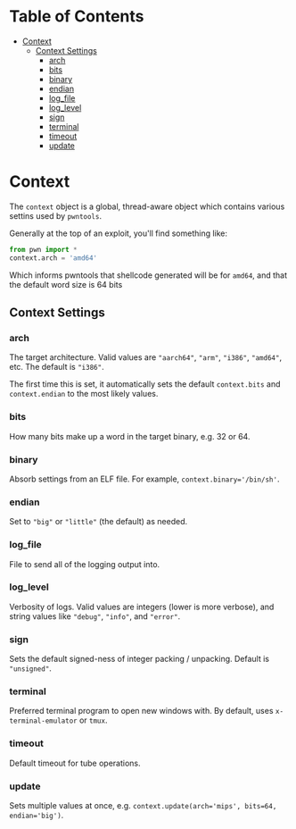 Table of Contents
=================

  * [Context](#context)
    * [Context Settings](#context-settings)
      * [arch](#arch)
      * [bits](#bits)
      * [binary](#binary)
      * [endian](#endian)
      * [log_file](#log_file)
      * [log_level](#log_level)
      * [sign](#sign)
      * [terminal](#terminal)
      * [timeout](#timeout)
      * [update](#update)

# Context

The `context` object is a global, thread-aware object which contains various settins used by `pwntools`.

Generally at the top of an exploit, you'll find something like:

```py
from pwn import *
context.arch = 'amd64'
```

Which informs pwntools that shellcode generated will be for `amd64`, and that the default word size is 64 bits

## Context Settings

### arch

The target architecture.  Valid values are `"aarch64"`, `"arm"`, `"i386"`, `"amd64"`, etc.  The default is `"i386"`.

The first time this is set, it automatically sets the default `context.bits` and `context.endian` to the most likely values.

### bits

How many bits make up a word in the target binary, e.g. 32 or 64.

### binary

Absorb settings from an ELF file.  For example, `context.binary='/bin/sh'`.

### endian

Set to `"big"` or `"little"` (the default) as needed.

### log_file

File to send all of the logging output into.

### log_level

Verbosity of logs.  Valid values are integers (lower is more verbose), and string values like `"debug"`, `"info"`, and `"error"`.

### sign

Sets the default signed-ness of integer packing / unpacking.  Default is `"unsigned"`.

### terminal

Preferred terminal program to open new windows with.  By default, uses `x-terminal-emulator` or `tmux`.

### timeout

Default timeout for tube operations.

### update

Sets multiple values at once, e.g. `context.update(arch='mips', bits=64, endian='big')`.
